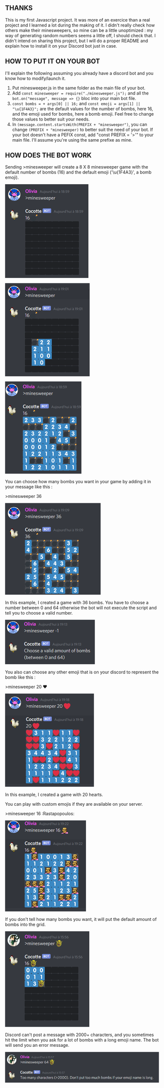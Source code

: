
## THANKS 

This is my first Javascript project. It was more of an exercice than a real project and I learned a lot during the making of it. I didn't really check how others make their minesweepers, so mine can be a little unoptimized : my way of generating random numbers seems a little off, I should check that. I didn't intend on sharing this project, but I will do a proper README and explain how to install it on your Discord bot just in case.


## HOW TO PUT IT ON YOUR BOT

I'll explain the following assuming you already have a discord bot and you know how to modify/launch it.

1. Put minesweeper.js in the same folder as the main file of your bot.
2. Add `const minesweeper = require("./minesweeper.js");` and all the `bot.on("message", message => {}` bloc into your main bot file.
3. `const bombs = + args[0] || 16;` and `const emoji = args[1] || "\u{1F4A3}";` are the default values for the number of bombs, here 16, and the emoji used for bombs, here a bomb emoji. Feel free to change those values to better suit your needs.
4. In `(message.content.startsWith(PREFIX + "minesweeper")`, you can change `(PREFIX + "minesweeper)` to better suit the need of your bot. If your bot doesn't have a PEFIX const, add "const PREFIX = '>'" to your main file. I'll assume you're using the same prefixe as mine.

## HOW DOES THE BOT WORK

Sending >minesweeper will create a 8 X 8 minesweeper game with the default number of bombs (16) and the default emoji ('\u{1F4A3}', a bomb emoji).

![Screenshot: an 8x8 grid filled with black squares](./screenshots/screenshot1.png)

![Screenshot: clicking on a black square will reveal the content of it](./screenshots/screenshot2.png)

![Screenshot: 16 bombs in the game](./screenshots/screenshot3.png)

You can choose how many bombs you want in your game by adding it in your message like this :

\>minesweeper 36

![Screenshot: 36 bombs in the game](./screenshots/screenshot4.png)

In this example, I created a game with 36 bombs. You have to choose a number between 0 and 64 otherwise the bot will not execute the script and tell you to choose a valid number.

![Screenshot: bot telling you to choose a valid amount of bombs](./screenshots/screenshot7.png)

You also can choose any other emoji that is on your discord to represent the bomb like this :

\>minesweeper 20 :heart:

![Screenshot: 20 hearts in the grid](./screenshots/screenshot5.png)

In this example, I created a game with 20 hearts.

You can play with custom emojis if they are available on your server.

\>minesweeper 16 :Rastapopoulos:

![Screenshot: grid with 16 Rastapopoulos](./screenshots/screenshot6.png)

If you don't tell how many bombs you want, it will put the default amount of bombs into the grid.

![Screenshot: grid with 16 shrek emojis](./screenshots/screenshot8.PNG)

Discord can't post a message with 2000+ characters, and you sometimes hit the limit when you ask for a lot of bombs with a long emoji name. The bot will send you an error message.

![Screenshot: error message](./screenshots/screenshot9.PNG)





